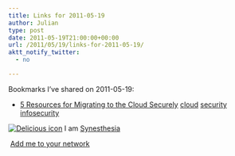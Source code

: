 ```yaml
---
title: Links for 2011-05-19
author: Julian
type: post
date: 2011-05-19T21:00:00+00:00
url: /2011/05/19/links-for-2011-05-19/
aktt_notify_twitter:
  - no

---
```

Bookmarks I&#8217;ve shared on 2011-05-19:

  * [5 Resources for Migrating to the Cloud Securely][1] 
    [cloud][2] [security][3] [infosecurity][4] </li> </ul> 
    
    <p class="deliciouslink">
      <a href="http://del.icio.us/synesthesia" title="See all my bookmarks on del.icio.us"><img src="https://www.synesthesia.co.uk/images/deliciousicon.jpg" alt="Delicious icon" /></a>&nbsp;I am <a href="http://del.icio.us/synesthesia" title="See all my bookmarks on del.icio.us">Synesthesia</a>
    </p>
    
    <p class="deliciouslink">
      <a href="http://del.icio.us/network?add=synesthesia" title="Add me to your del.icio.us network"><img src="https://www.synesthesia.co.uk/images/add.gif" alt="" /></a>&nbsp;<a href="http://del.icio.us/network?add=synesthesia" title="Add me to your del.icio.us network">Add me to your network</a>
    </p>

 [1]: http://www.readwriteweb.com/enterprise/2010/08/encrypt-your-cloud-storage-wit.php
 [2]: http://www.delicious.com/synesthesia/cloud
 [3]: http://www.delicious.com/synesthesia/security
 [4]: http://www.delicious.com/synesthesia/infosecurity